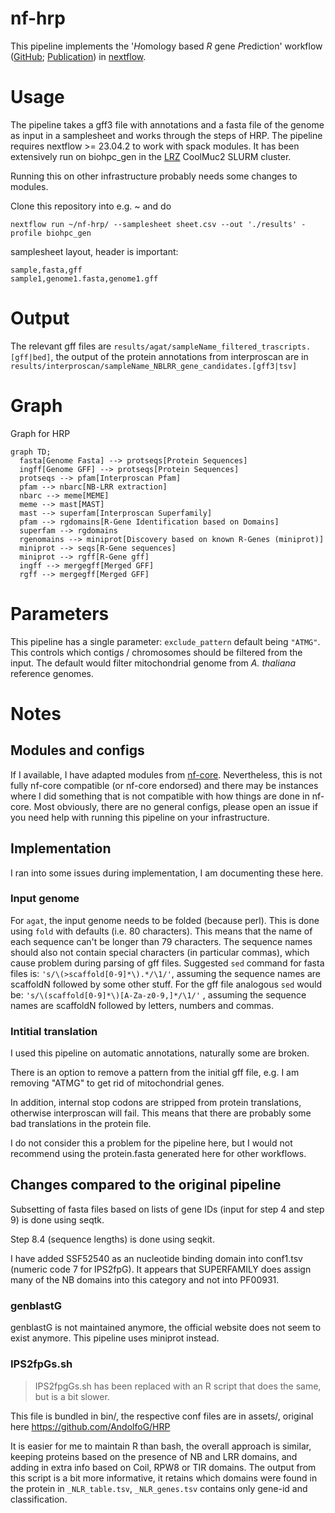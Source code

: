 # nf-hrp

This pipeline implements the '*H*omology based *R* gene *P*rediction' workflow ([GitHub](https://github.com/AndolfoG/HRP); [Publication](https://onlinelibrary.wiley.com/doi/10.1111/tpj.15756)) in [nextflow](https://nextflow.io/). 

# Usage

The pipeline takes a gff3 file with annotations and a fasta file of the genome as input in a samplesheet and works through the steps of HRP.
The pipeline requires nextflow >= 23.04.2 to work with spack modules. It has been extensively run on biohpc_gen in the [LRZ](https://www.lrz.de/) CoolMuc2 SLURM cluster.

Running this on other infrastructure probably needs some changes to modules.

Clone this repository into e.g. ~ and do

```
nextflow run ~/nf-hrp/ --samplesheet sheet.csv --out './results' -profile biohpc_gen
```

samplesheet layout, header is important:

```
sample,fasta,gff
sample1,genome1.fasta,genome1.gff
```

# Output

The relevant gff files are `results/agat/sampleName_filtered_trascripts.[gff|bed]`, the output of the protein annotations from interproscan are in `results/interproscan/sampleName_NBLRR_gene_candidates.[gff3|tsv]`

# Graph

Graph for HRP

```mermaid
graph TD;
  fasta[Genome Fasta] --> protseqs[Protein Sequences]
  ingff[Genome GFF] --> protseqs[Protein Sequences]
  protseqs --> pfam[Interproscan Pfam]
  pfam --> nbarc[NB-LRR extraction]
  nbarc --> meme[MEME]
  meme --> mast[MAST]
  mast --> superfam[Interproscan Superfamily]
  pfam --> rgdomains[R-Gene Identification based on Domains]
  superfam --> rgdomains
  rgenomains --> miniprot[Discovery based on known R-Genes (miniprot)]
  miniprot --> seqs[R-Gene sequences]
  miniprot --> rgff[R-Gene gff]
  ingff --> mergegff[Merged GFF]
  rgff --> mergegff[Merged GFF]
```

# Parameters

This pipeline has a single parameter: `exclude_pattern` default being `"ATMG"`.
This controls which contigs / chromosomes should be filtered from the input.
The default would filter mitochondrial genome from *A. thaliana* reference genomes.

# Notes

## Modules and configs

If I available, I have adapted modules from [nf-core](https://nf-co.re/). Nevertheless, this is not fully nf-core compatible (or nf-core endorsed) and there may be instances where I did something that is not compatible with how things are done in nf-core. Most obviously, there are no general configs, please open an issue if you need help with running this pipeline on your infrastructure.

## Implementation

I ran into some issues during implementation, I am documenting these here.

### Input genome

For `agat`, the input genome needs to be folded (because perl). This is done using `fold` with defaults (i.e. 80 characters).
This means that the name of each sequence can't be longer than 79 characters.
The sequence names should also not contain special characters (in particular commas), which cause problem during parsing of gff files.
Suggested `sed` command for fasta files is: `'s/\(>scaffold[0-9]*\).*/\1/'`, assuming the sequence names are scaffoldN followed by some other stuff.
For the gff file analogous `sed` would be: `'s/\(scaffold[0-9]*\)[A-Za-z0-9,]*/\1/'` , assuming the sequence names are scaffoldN followed by letters, numbers and commas.

### Intitial translation

I used this pipeline on automatic annotations, naturally some are broken. 

There is an option to remove a pattern from the initial gff file, e.g. I am removing "ATMG" to get rid of mitochondrial genes.

In addition, internal stop codons are stripped from protein translations, otherwise interproscan will fail. This means that there are probably some bad translations in the protein file.

I do not consider this a problem for the pipeline here, but I would not recommend using the protein.fasta generated here for other workflows.

## Changes compared to the original pipeline

Subsetting of fasta files based on lists of gene IDs (input for step 4 and step 9) is done using seqtk.

Step 8.4 (sequence lengths) is done using seqkit.

I have added SSF52540 as an nucleotide binding domain into conf1.tsv (numeric code 7 for IPS2fpG). It appears that SUPERFAMILY does assign many of the NB domains into this category and not into PF00931.

### genblastG

genblastG is not maintained anymore, the official website does not seem to exist anymore. This pipeline uses miniprot instead.

### IPS2fpGs.sh

> IPS2fpgGs.sh has been replaced with an R script that does the same, but is a bit slower.

This file is bundled in bin/, the respective conf files are in assets/, original here https://github.com/AndolfoG/HRP

It is easier for me to maintain R than bash, the overall approach is similar, keeping proteins based on the presence of NB and LRR domains, and adding in extra info based on Coil, RPW8 or TIR domains. The output from this script is a bit more informative, it retains which domains were found in the protein in `_NLR_table.tsv`, `_NLR_genes.tsv` contains only gene-id and classification.
